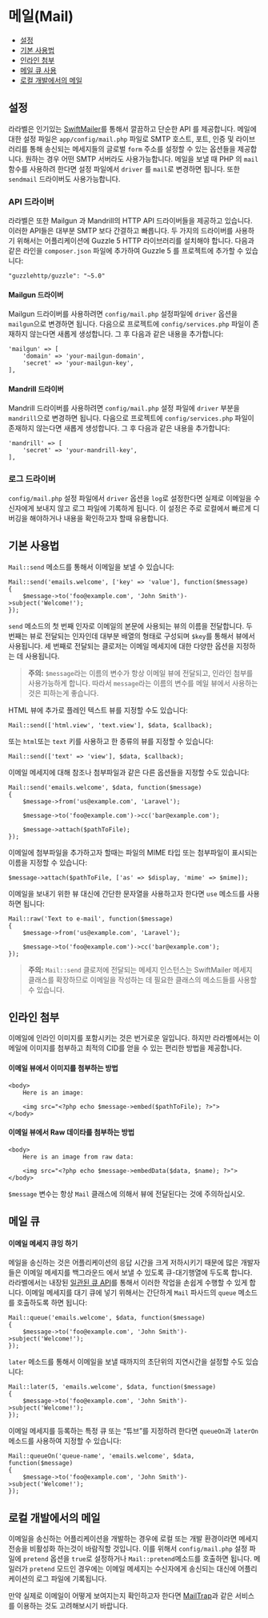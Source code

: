 # 메일(Mail)

- [설정](#configuration)
- [기본 사용법](#basic-usage)
- [인라인 첨부](#embedding-inline-attachments)
- [메일 큐 사용](#queueing-mail)
- [로컬 개발에서의 메일](#mail-and-local-development)

<a name="configuration"></a>
## 설정

라라벨은 인기있는 [SwiftMailer](http://swiftmailer.org)를 통해서 깔끔하고 단순한 API 를 제공합니다. 메일에 대한 설정 파일은 `app/config/mail.php` 파일로 SMTP 호스트, 포트, 인증 및 라이브러리를 통해 송신되는 메세지들의 글로벌 `form` 주소를 설정할 수 있는 옵션들을 제공합니다. 원하는 경우 어떤 SMTP 서버라도 사용가능합니다. 메일을 보낼 때 PHP 의 `mail` 함수를 사용하려 한다면 설정 파일에서 `driver` 를 `mail`로 변경하면 됩니다. 또한 `sendmail` 드라이버도 사용가능합니다. 

### API 드라이버

라라벨은 또한 Mailgun 과 Mandrill의 HTTP API 드라이버들을 제공하고 있습니다. 이러한 API들은 대부분 SMTP 보다 간결하고 빠릅니다. 두 가지의 드라이버를 사용하기 위해서는 어플리케이션에 Guzzle 5 HTTP 라이브러리를  설치해야 합니다. 다음과 같은 라인을 `composer.json` 파일에 추가하여 Guzzle 5 를 프로젝트에 추가할 수 있습니다:

	"guzzlehttp/guzzle": "~5.0"

#### Mailgun 드라이버

Mailgun 드라이버를 사용하려면 `config/mail.php` 설정파일에 `driver` 옵션을 `mailgun`으로 변경하면 됩니다. 다음으로 프로젝트에 `config/services.php` 파일이 존재하지 않는다면 새롭게 생성합니다. 그 후 다음과 같은 내용을 추가합니다:

	'mailgun' => [
		'domain' => 'your-mailgun-domain',
		'secret' => 'your-mailgun-key',
	],

#### Mandrill 드라이버

Mandrill 드라이버를 사용하려면 `config/mail.php` 설정 파일에 `driver` 부분을 `mandrill`으로 변경하면 됩니다. 다음으로 프로젝트에 `config/services.php` 파일이 존재하지 않는다면 새롭게 생성합니다. 그 후 다음과 같은 내용을 추가합니다:

	'mandrill' => [
		'secret' => 'your-mandrill-key',
	],

### 로그 드라이버

`config/mail.php` 설정 파일에서 `driver` 옵션을 `log`로 설정한다면 실제로 이메일을 수신자에게 보내지 않고 로그 파일에 기록하게 됩니다. 이 설정은 주로 로컬에서 빠르게 디버깅을 해야하거나 내용을 확인하고자 할때 유용합니다. 

<a name="basic-usage"></a>
## 기본 사용법

`Mail::send` 메소드를 통해서 이메일을 보낼 수 있습니다:

	Mail::send('emails.welcome', ['key' => 'value'], function($message)
	{
		$message->to('foo@example.com', 'John Smith')->subject('Welcome!');
	});

`send` 메소드의 첫 번째 인자로 이메일의 본문에 사용되는 뷰의 이름을 전달합니다. 두 번째는 뷰로 전달되는 인자인데 대부분 배열의 형태로 구성되며 `$key`를 통해서 뷰에서 사용됩니다. 세 번째로 전달되는 클로저는 이메일 메세지에 대한 다양한 옵션을 지정하는 데 사용됩니다. 

> **주의:** `$message`라는 이름의 변수가 항상 이메일 뷰에 전달되고, 인라인 첨부를 사용가능하게 합니다. 따라서 `message`라는 이름의 변수를 메일 뷰에서 사용하는 것은 피하는게 좋습니다. 

HTML 뷰에 추가로 플레인 텍스트 뷰를 지정할 수도 있습니다:

	Mail::send(['html.view', 'text.view'], $data, $callback);

또는 `html`또는 `text` 키를 사용하고 한 종류의 뷰를 지정할 수 있습니다:

	Mail::send(['text' => 'view'], $data, $callback);

이메일 메세지에 대해 참조나 첨부파일과 같은 다른 옵션들을 지정할 수도 있습니다:

	Mail::send('emails.welcome', $data, function($message)
	{
		$message->from('us@example.com', 'Laravel');

		$message->to('foo@example.com')->cc('bar@example.com');

		$message->attach($pathToFile);
	});

이메일에 첨부파일을 추가하고자 할때는 파일의 MIME 타입 또는 첨부파일이 표시되는 이름을 지정할 수 있습니다:

	$message->attach($pathToFile, ['as' => $display, 'mime' => $mime]);

이메일을 보내기 위한 뷰 대신에 간단한 문자열을 사용하고자 한다면 `use` 메소드를 사용하면 됩니다:

	Mail::raw('Text to e-mail', function($message)
	{
		$message->from('us@example.com', 'Laravel');

		$message->to('foo@example.com')->cc('bar@example.com');
	});

> **주의:** `Mail::send` 클로저에 전달되는 메세지 인스턴스는 SwiftMailer 메세지 클래스를 확장하므로 이메일을 작성하는 데 필요한 클래스의 메소드들를 사용할 수 있습니다. 

<a name="embedding-inline-attachments"></a>
## 인라인 첨부

이메일에 인라인 이미지를 포함시키는 것은 번거로운 일입니다. 하지만 라라벨에서는 이메일에 이미지를 첨부하고 최적의 CID를 얻을 수 있는 편리한 방법을 제공합니다.

#### 이메일 뷰에서 이미지를 첨부하는 방법

	<body>
		Here is an image:

		<img src="<?php echo $message->embed($pathToFile); ?>">
	</body>

#### 이메일 뷰에서 Raw 데이타를 첨부하는 방법

	<body>
		Here is an image from raw data:

		<img src="<?php echo $message->embedData($data, $name); ?>">
	</body>

`$message` 변수는 항상 `Mail` 클래스에 의해서 뷰에 전달된다는 것에 주의하십시오. 

<a name="queueing-mail"></a>
## 메일 큐

#### 이메일 메세지 큐잉 하기

메일을 송신하는 것은 어플리케이션의 응답 시간을 크게 저하시키기 때문에 많은 개발자들은 이메일 메세지를 백그라운드 에서 보낼 수 있도록 큐-대기행열에 두도록 합니다. 라라벨에서는 내장된 [일관된 큐 API](/docs/5.0/queues)를 통해서 이러한 작업을 손쉽게 수행할 수 있게 합니다. 이메일 메세지를 대기 큐에 넣기 위해서는 간단하게 `Mail` 파사드의 `queue` 메소드를 호출하도록 하면 됩니다:

	Mail::queue('emails.welcome', $data, function($message)
	{
		$message->to('foo@example.com', 'John Smith')->subject('Welcome!');
	});

`later` 메소드를 통해서 이메일을 보낼 때까지의 초단위의 지연시간을 설정할 수도 있습니다:

	Mail::later(5, 'emails.welcome', $data, function($message)
	{
		$message->to('foo@example.com', 'John Smith')->subject('Welcome!');
	});

이메일 메세지를 등록하는 특정 큐 또는 “튜브”를 지정하려 한다면 `queueOn`과 `laterOn`  메소드를 사용하여 지정할 수 있습니다:

	Mail::queueOn('queue-name', 'emails.welcome', $data, function($message)
	{
		$message->to('foo@example.com', 'John Smith')->subject('Welcome!');
	});

<a name="mail-and-local-development"></a>
## 로컬 개발에서의 메일

이메일을 송신하는 어플리케이션을 개발하는 경우에 로컬 또는 개발 환경이라면 메세지 전송을 비활성화 하는것이 바람직할 것입니다. 이를 위해서 `config/mail.php` 설정 파일에 `pretend` 옵션을 `true`로 설정하거나 `Mail::pretend`메소드를 호출하면 됩니다. 메일러가 `pretend` 모드인 경우에는 이메일 메세지는 수신자에게 송신되는 대신에 어플리케이션의 로그 파일에 기록됩니다. 

만약 실제로 이메일이 어떻게 보여지는지 확인하고자 한다면 [MailTrap](https://mailtrap.io)과 같은 서비스를 이용하는 것도 고려해보시기 바랍니다. 
